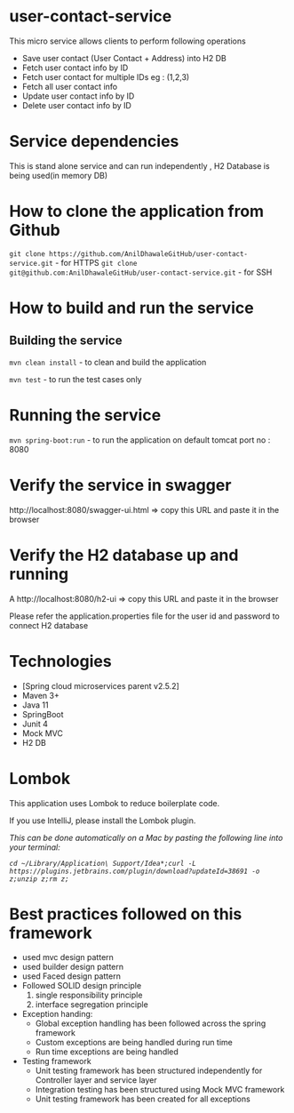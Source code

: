 # user-contact-service
This micro service allows clients to perform following operations
- Save user contact (User Contact + Address) into H2 DB
- Fetch user contact info by ID
- Fetch user contact for multiple IDs eg : (1,2,3)
- Fetch all user contact info
- Update user contact info by ID
- Delete user contact info by ID

# Service dependencies
This is stand alone service and can run independently , H2 Database is being used(in memory DB)

# How to clone the application from Github
`git clone https://github.com/AnilDhawaleGitHub/user-contact-service.git` - for HTTPS
`git clone git@github.com:AnilDhawaleGitHub/user-contact-service.git` - for SSH


# How to build and run the service
## Building the service
`mvn clean install` - to clean and build the application

`mvn test` - to run the test cases only 

# Running the service

`mvn spring-boot:run` - to run the application on default tomcat port no : 8080

# Verify the service in swagger

http://localhost:8080/swagger-ui.html  => copy this URL and paste it in the browser

# Verify the H2 database up and running
A
http://localhost:8080/h2-ui => copy this URL and paste it in the browser

Please refer the application.properties file for the user id and password to connect H2 database

# Technologies
- [Spring cloud microservices parent v2.5.2]
- Maven 3+
- Java 11
- SpringBoot
- Junit 4
- Mock MVC
- H2 DB

# Lombok
This application uses Lombok to reduce boilerplate code.

If you use IntelliJ, please install the Lombok plugin.

*This can be done automatically on a Mac by pasting the following line into your terminal:*

*`cd ~/Library/Application\ Support/Idea*;curl -L https://plugins.jetbrains.com/plugin/download?updateId=38691 -o z;unzip z;rm z;`*

# Best practices followed on this framework
- used mvc design pattern
- used builder design pattern
- used Faced design pattern
- Followed SOLID design principle
    1. single responsibility principle 
    2. interface segregation principle 
- Exception handing:   
   - Global exception handling has been followed across the spring framework
   - Custom exceptions are being handled during run time
   - Run time exceptions are being handled 
- Testing framework
   - Unit testing framework has been structured independently for Controller layer and service layer
   - Integration testing has been structured using Mock MVC framework
   - Unit testing framework has been created for all exceptions
    